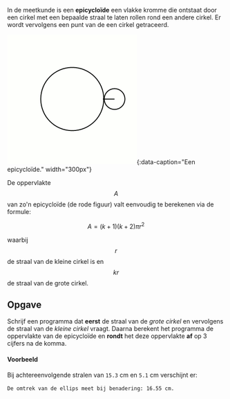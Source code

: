 In de meetkunde is een **epicycloïde** een vlakke kromme die ontstaat door een cirkel met een bepaalde straal te laten rollen rond een andere cirkel. Er wordt vervolgens een punt van de een cirkel getraceerd.

![Een epicycloïde.](media/epicycloidk3.gif "Een epicycloïde."){:data-caption="Een epicycloïde." width="300px"}

De oppervlakte $$A$$ van zo'n epicycloïde (de rode figuur) valt eenvoudig te berekenen via de formule:

$$
    A = (k+1)(k+2)\pi r^2
$$

waarbij $$r$$ de straal van de kleine cirkel is en $$kr$$ de straal van de grote cirkel. 

## Opgave
Schrijf een programma dat **eerst** de straal van de *grote cirkel* en vervolgens de straal van de *kleine cirkel* vraagt. Daarna berekent het programma de oppervlakte van de epicycloïde en **rondt** het deze oppervlakte **af** op 3 cijfers na de komma.

#### Voorbeeld
Bij achtereenvolgende stralen van `15.3` cm en `5.1` cm verschijnt er:

```
De omtrek van de ellips meet bij benadering: 16.55 cm.
```